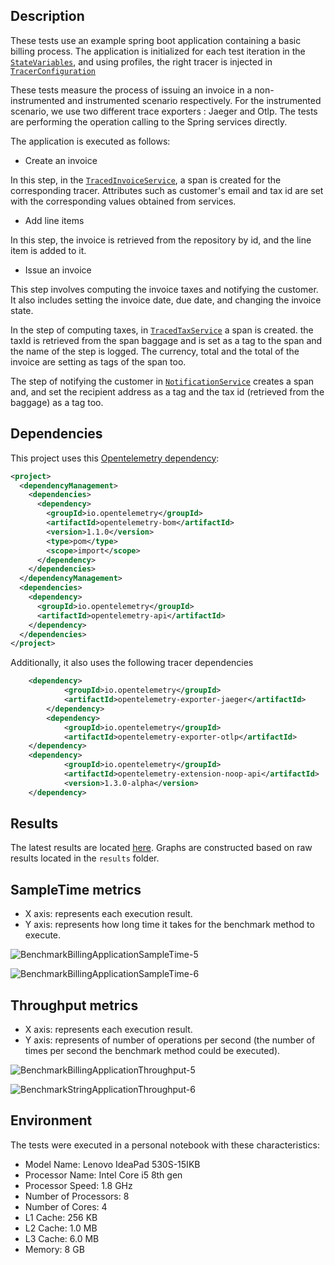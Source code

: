 
## Description

These tests use an example spring boot application containing a basic billing process. The application is 
initialized for each test iteration in the [`StateVariables`](), 
and using profiles, the right tracer is injected in [`TracerConfiguration`]() 
   
These tests measure the process of issuing an invoice in a non-instrumented and instrumented scenario respectively. For the instrumented scenario, we use two different trace exporters : Jaeger and Otlp.
The tests are performing the operation calling to the Spring services directly.

The application is executed as follows:
- Create an invoice

In this step, in the [`TracedInvoiceService`](), a span is created for the corresponding tracer. Attributes such as customer's email and tax id are set with the corresponding values obtained from services.

- Add line items

In this step, the invoice is retrieved from the repository by id, and the line item is added to it. 

- Issue an invoice

This step involves computing the invoice taxes and notifying the customer. It also includes setting the invoice date, due date, and changing the invoice state. 

In the step of computing taxes, in [`TracedTaxService`]() a span is created.
the taxId is retrieved from the span baggage and is set as a tag to the span and the name of the step is logged. The currency, total and the total of the invoice are setting as tags of the span too.

The step of notifying the customer in [`NotificationService`]() creates a span and, and set the recipient address as a tag and the tax id (retrieved from the baggage) as a tag too.  

## Dependencies

This project uses this [Opentelemetry dependency](https://github.com/open-telemetry/opentelemetry-java):

```xml
<project>
  <dependencyManagement>
    <dependencies>
      <dependency>
        <groupId>io.opentelemetry</groupId>
        <artifactId>opentelemetry-bom</artifactId>
        <version>1.1.0</version>
        <type>pom</type>
        <scope>import</scope>
      </dependency>
    </dependencies>
  </dependencyManagement>
  <dependencies>
    <dependency>
      <groupId>io.opentelemetry</groupId>
      <artifactId>opentelemetry-api</artifactId>
    </dependency>
  </dependencies>
</project>

```

Additionally, it also uses the following tracer dependencies

```xml
    <dependency>
            <groupId>io.opentelemetry</groupId>
            <artifactId>opentelemetry-exporter-jaeger</artifactId>
        </dependency>
        <dependency>
            <groupId>io.opentelemetry</groupId>
            <artifactId>opentelemetry-exporter-otlp</artifactId>
    </dependency>
    <dependency>
            <groupId>io.opentelemetry</groupId>
            <artifactId>opentelemetry-extension-noop-api</artifactId> 
            <version>1.3.0-alpha</version>   
    </dependency>
```

## Results

The latest results are located [here]().
Graphs are constructed based on raw results located in the ``results`` folder.

## SampleTime metrics

- X axis: represents each execution result.
- Y axis: represents how long time it takes for the benchmark method to execute.

![BenchmarkBillingApplicationSampleTime-5]()

![BenchmarkBillingApplicationSampleTime-6]()

## Throughput metrics

- X axis: represents each execution result.
- Y axis: represents of number of operations per second  (the number of times per second the benchmark method could be executed).

![BenchmarkBillingApplicationThroughput-5]()

![BenchmarkStringApplicationThroughput-6]()


## Environment
The tests were executed in a personal notebook with these characteristics:

- Model Name: Lenovo IdeaPad 530S-15IKB
- Processor Name:	Intel Core i5 8th gen
- Processor Speed:	1.8 GHz
- Number of Processors:	8
- Number of Cores: 4
- L1 Cache: 256 KB
- L2 Cache:	1.0 MB
- L3 Cache:	6.0 MB
- Memory:	8 GB

